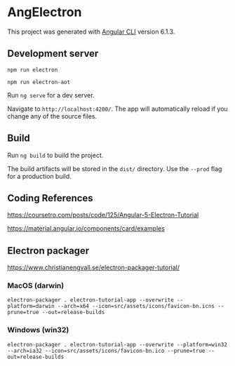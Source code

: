 # AngElectron

This project was generated with [Angular CLI](https://github.com/angular/angular-cli) version 6.1.3.

## Development server

`npm run electron`

`npm run electron-aot`


Run `ng serve` for a dev server. 

Navigate to `http://localhost:4200/`. The app will automatically reload if you change any of the source files.

## Build

Run `ng build` to build the project. 

The build artifacts will be stored in the `dist/` directory. Use the `--prod` flag for a production build.

## Coding References

https://coursetro.com/posts/code/125/Angular-5-Electron-Tutorial

https://material.angular.io/components/card/examples

## Electron packager

https://www.christianengvall.se/electron-packager-tutorial/

### MacOS (darwin)

`electron-packager . electron-tutorial-app --overwrite --platform=darwin --arch=x64 --icon=src/assets/icons/favicon-bn.icns --prune=true --out=release-builds`

### Windows (win32)

`electron-packager . electron-tutorial-app --overwrite --platform=win32 --arch=ia32 --icon=src/assets/icons/favicon-bn.ico --prune=true --out=release-builds`
